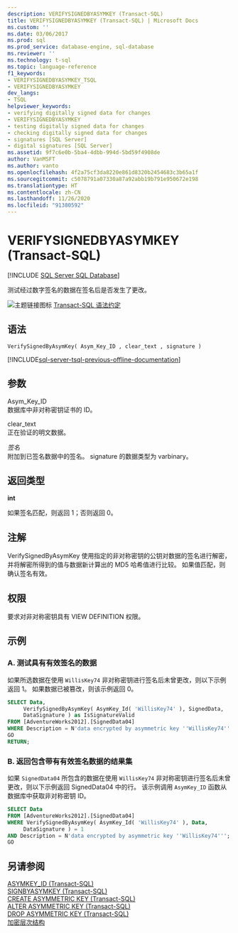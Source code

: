 ```yaml
---
description: VERIFYSIGNEDBYASYMKEY (Transact-SQL)
title: VERIFYSIGNEDBYASYMKEY (Transact-SQL) | Microsoft Docs
ms.custom: ''
ms.date: 03/06/2017
ms.prod: sql
ms.prod_service: database-engine, sql-database
ms.reviewer: ''
ms.technology: t-sql
ms.topic: language-reference
f1_keywords:
- VERIFYSIGNEDBYASYMKEY_TSQL
- VERIFYSIGNEDBYASYMKEY
dev_langs:
- TSQL
helpviewer_keywords:
- verifying digitally signed data for changes
- VERIFYSIGNEDBYASYMKEY
- testing digitally signed data for changes
- checking digitally signed data for changes
- signatures [SQL Server]
- digital signatures [SQL Server]
ms.assetid: 9f7c6e0b-5ba4-4dbb-994d-5bd59f4908de
author: VanMSFT
ms.author: vanto
ms.openlocfilehash: 4f2a75cf3da8220e861d8320b2454683c3b65a1f
ms.sourcegitcommit: c5078791a07330a87a92abb19b791e950672e198
ms.translationtype: HT
ms.contentlocale: zh-CN
ms.lasthandoff: 11/26/2020
ms.locfileid: "91380592"
---
```

# <a name="verifysignedbyasymkey-transact-sql"></a>VERIFYSIGNEDBYASYMKEY (Transact-SQL)
[!INCLUDE [SQL Server SQL Database](../../includes/applies-to-version/sql-asdb.md)]

  测试经过数字签名的数据在签名后是否发生了更改。  
  
 ![主题链接图标](../../database-engine/configure-windows/media/topic-link.gif "“主题链接”图标") [Transact-SQL 语法约定](../../t-sql/language-elements/transact-sql-syntax-conventions-transact-sql.md)  
  
## <a name="syntax"></a>语法  
  
```syntaxsql
VerifySignedByAsymKey( Asym_Key_ID , clear_text , signature )  
```  
  
[!INCLUDE[sql-server-tsql-previous-offline-documentation](../../includes/sql-server-tsql-previous-offline-documentation.md)]

## <a name="arguments"></a>参数
 Asym_Key_ID  
 数据库中非对称密钥证书的 ID。  
  
 clear_text  
 正在验证的明文数据。  
  
 *签名*  
 附加到已签名数据中的签名。 signature 的数据类型为 varbinary。  
  
## <a name="return-types"></a>返回类型  
 **int**  
  
 如果签名匹配，则返回 1；否则返回 0。  
  
## <a name="remarks"></a>注解  
 VerifySignedByAsymKey 使用指定的非对称密钥的公钥对数据的签名进行解密，并将解密所得到的值与数据新计算出的 MD5 哈希值进行比较。 如果值匹配，则确认签名有效。  
  
## <a name="permissions"></a>权限  
 要求对非对称密钥具有 VIEW DEFINITION 权限。  
  
## <a name="examples"></a>示例  
  
### <a name="a-testing-for-data-with-a-valid-signature"></a>A. 测试具有有效签名的数据  
 如果所选数据在使用 `WillisKey74` 非对称密钥进行签名后未曾更改，则以下示例返回 1。 如果数据已被篡改，则该示例返回 0。  
  
```sql
SELECT Data,  
     VerifySignedByAsymKey( AsymKey_Id( 'WillisKey74' ), SignedData,  
     DataSignature ) as IsSignatureValid  
FROM [AdventureWorks2012].[SignedData04]   
WHERE Description = N'data encrypted by asymmetric key ''WillisKey74''';  
GO  
RETURN;  
```  
  
### <a name="b-returning-a-result-set-that-contains-data-with-a-valid-signature"></a>B. 返回包含带有有效签名数据的结果集  
 如果 `SignedData04` 所包含的数据在使用 `WillisKey74` 非对称密钥进行签名后未曾更改，则以下示例返回 SignedData04 中的行。 该示例调用 `AsymKey_ID` 函数从数据库中获取非对称密钥 ID。  
  
```sql
SELECT Data   
FROM [AdventureWorks2012].[SignedData04]   
WHERE VerifySignedByAsymKey( AsymKey_Id( 'WillisKey74' ), Data,  
     DataSignature ) = 1  
AND Description = N'data encrypted by asymmetric key ''WillisKey74''';  
GO  
```  
  
## <a name="see-also"></a>另请参阅  
 [ASYMKEY_ID (Transact-SQL)](../../t-sql/functions/asymkey-id-transact-sql.md)   
 [SIGNBYASYMKEY (Transact-SQL)](../../t-sql/functions/signbyasymkey-transact-sql.md)   
 [CREATE ASYMMETRIC KEY &#40;Transact-SQL&#41;](../../t-sql/statements/create-asymmetric-key-transact-sql.md)   
 [ALTER ASYMMETRIC KEY (Transact-SQL)](../../t-sql/statements/alter-asymmetric-key-transact-sql.md)   
 [DROP ASYMMETRIC KEY (Transact-SQL)](../../t-sql/statements/drop-asymmetric-key-transact-sql.md)   
 [加密层次结构](../../relational-databases/security/encryption/encryption-hierarchy.md)  
  
  
